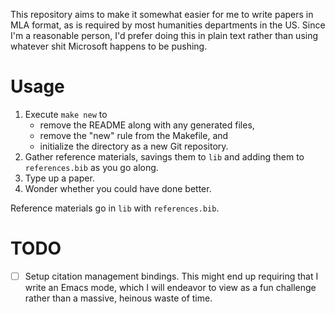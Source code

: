 This repository aims to make it somewhat easier for me to write papers in MLA format, as is required by most humanities departments in the US.  Since I'm a reasonable person, I'd prefer doing this in plain text rather than using whatever shit Microsoft happens to be pushing.

# Usage

1. Execute `make new` to
    - remove the README along with any generated files,
    - remove the "new" rule from the Makefile, and
    - initialize the directory as a new Git repository.
2. Gather reference materials, savings them to `lib` and adding them to `references.bib` as you go along.
3. Type up a paper.
4. Wonder whether you could have done better.

Reference materials go in `lib` with `references.bib`.

# TODO

- [ ] Setup citation management bindings.  This might end up requiring that I write an Emacs mode, which I will endeavor to view as a fun challenge rather than a massive, heinous waste of time.

